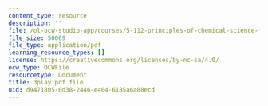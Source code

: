 ```yaml
---
content_type: resource
description: ''
file: /ol-ocw-studio-app/courses/5-112-principles-of-chemical-science-fall-2005/d94718050d382446e4046185a6a88ecd_m9AJwUCAWGQ.pdf
file_size: 50069
file_type: application/pdf
learning_resource_types: []
license: https://creativecommons.org/licenses/by-nc-sa/4.0/
ocw_type: OCWFile
resourcetype: Document
title: 3play pdf file
uid: d9471805-0d38-2446-e404-6185a6a88ecd
---
```

